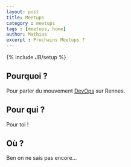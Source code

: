 ```yaml
---
layout: post
title: Meetups
category : meetups
tags : [meetups, home]
author: Mathias
excerpt : Prochains Meetups ?
---
```

{% include JB/setup %}

## Pourquoi ?
Pour parler du mouvement [DevOps](http://devops.fr/) sur Rennes.

## Pour qui ?
Pour toi !

## Où ?
Ben on ne sais pas encore...
